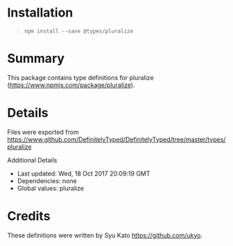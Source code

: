 # Installation
> `npm install --save @types/pluralize`

# Summary
This package contains type definitions for pluralize (https://www.npmjs.com/package/pluralize).

# Details
Files were exported from https://www.github.com/DefinitelyTyped/DefinitelyTyped/tree/master/types/pluralize

Additional Details
 * Last updated: Wed, 18 Oct 2017 20:09:19 GMT
 * Dependencies: none
 * Global values: pluralize

# Credits
These definitions were written by Syu Kato <https://github.com/ukyo>.
